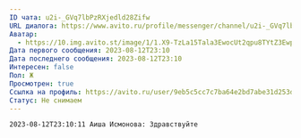 ```yaml
---
ID чата: u2i-_GVq7lbPzRXjedld28Zifw
URL диалога: https://www.avito.ru/profile/messenger/channel/u2i-_GVq7lbPzRXjedld28Zifw
Аватар:
  - https://10.img.avito.st/image/1/1.X9-TzLa15Tala3EwocUt2qpu8TYtZ3EwpWvxNA.ohXqPNX1hT1uq4MMZYYcB6-4xoxpJwGtkUM54qzK55M.jpeg
Дата первого сообщения: 2023-08-12T23:10
Дата последнего сообщения: 2023-08-12T23:10
Интересен: false
Пол: Ж
Просмотрен: true
Ссылка на профиль: https://avito.ru/user/9eb5c5cc7c7ba64e2bd7abe31d253d76/profile?id=3230258510&iid=3230258510&src=messenger&page_from=from_item_messenger
Статус: Не снимаем
---
```

```Plain
2023-08-12T23:10:11 Аиша Исмонова: Здравствуйте
```
